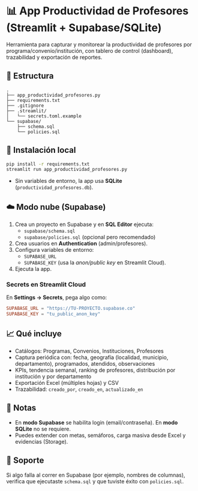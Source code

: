 # 📊 App Productividad de Profesores (Streamlit + Supabase/SQLite)

Herramienta para capturar y monitorear la productividad de profesores por programa/convenio/institución, con tablero de control (dashboard), trazabilidad y exportación de reportes.

## 🚀 Estructura
```
.
├── app_productividad_profesores.py
├── requirements.txt
├── .gitignore
├── .streamlit/
│   └── secrets.toml.example
└── supabase/
    ├── schema.sql
    └── policies.sql
```

## 🧩 Instalación local
```bash
pip install -r requirements.txt
streamlit run app_productividad_profesores.py
```
- Sin variables de entorno, la app usa **SQLite** (`productividad_profesores.db`).

## ☁️ Modo nube (Supabase)
1. Crea un proyecto en Supabase y en **SQL Editor** ejecuta:
   - `supabase/schema.sql`
   - `supabase/policies.sql` (opcional pero recomendado)
2. Crea usuarios en **Authentication** (admin/profesores).
3. Configura variables de entorno:
   - `SUPABASE_URL`
   - `SUPABASE_KEY` (usa la *anon/public key* en Streamlit Cloud).
4. Ejecuta la app.

### Secrets en Streamlit Cloud
En **Settings → Secrets**, pega algo como:
```toml
SUPABASE_URL = "https://TU-PROYECTO.supabase.co"
SUPABASE_KEY = "tu_public_anon_key"
```

## 📈 Qué incluye
- Catálogos: Programas, Convenios, Instituciones, Profesores
- Captura periódica con: fecha, geografía (localidad, municipio, departamento), programados, atendidos, observaciones
- KPIs, tendencia semanal, ranking de profesores, distribución por institución y por departamento
- Exportación Excel (múltiples hojas) y CSV
- Trazabilidad: `creado_por`, `creado_en`, `actualizado_en`

## 🧰 Notas
- En **modo Supabase** se habilita login (email/contraseña). En **modo SQLite** no se requiere.
- Puedes extender con metas, semáforos, carga masiva desde Excel y evidencias (Storage).

## 🐛 Soporte
Si algo falla al correr en Supabase (por ejemplo, nombres de columnas), verifica que ejecutaste `schema.sql` y que tuviste éxito con `policies.sql`.
